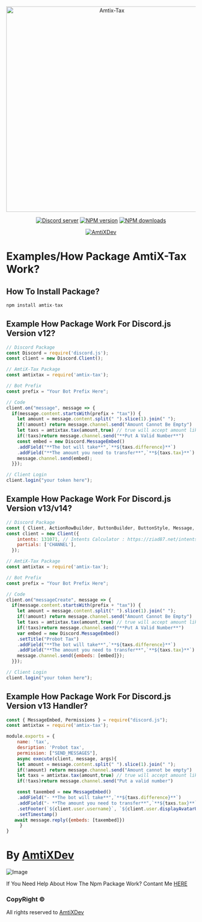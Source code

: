<div align="center">
    <br />
    <p>
        <a href="https://amtix-tax.repl.co/"><img src="https://amtix-tax.repl.co/img/web_banner.png" width="546" alt="Amtix-Tax" /></a>
    </p>
    <p>
    <a href="https://discord.gg/amtix-1k-1097821881245126768"><img src="https://img.shields.io/discord/1097821881245126768?color=5865F2&logo=discord&logoColor=white" alt="Discord server" /></a>
    <a href="https://www.npmjs.com/package/amtix-tax"><img src="https://img.shields.io/npm/v/amtix-tax?maxAge=3600" alt="NPM version" /></a>
    <a href="https://www.npmjs.com/package/amtix-tax"><img src="https://img.shields.io/npm/dt/amtix-tax?maxAge=3600" alt="NPM downloads" /></a>
    </p>
  <p>
        <a href="https://amtixdev.xyz"><img src="https://media.discordapp.net/attachments/1132015920815014082/1133285475164094605/Powered_By_AmtiXDev_With_Color.png?width=159&height=33" alt="AmtiXDev" /></a>
    </p>

</div>


# Examples/How Package AmtiX-Tax Work?

## How To Install Package?

```js
npm install amtix-tax
```

## Example How Package Work For Discord.js Version v12?

```js
// Discord Package
const Discord = require('discord.js');
const client = new Discord.Client();

// AmtiX-Tax Package
const amtixtax = require('amtix-tax');

// Bot Prefix
const prefix = "Your Bot Prefix Here";

// Code
client.on("message", message => {
  if(message.content.startsWith(prefix + "tax")) {
    let amount = message.content.split(" ").slice(1).join(" ");
    if(!amount) return message.channel.send("Amount Cannot Be Empty")
    let taxs = amtixtax.tax(amount,true) // true will accept amount like this 1.7m or 100k
    if(!taxs)return message.channel.send("**Put A Valid Number**")
    const embed = new Discord.MessageEmbed()
    .addField("**The bot will take**",`**${taxs.difference}**`)
    .addField("**The amount you need to transfer**",`**${taxs.tax}**`)
    message.channel.send(embed);
  }});

// Client Login
client.login("your token here");
```

## Example How Package Work For Discord.js Version v13/v14?

```js
// Discord Package
const { Client, ActionRowBuilder, ButtonBuilder, ButtonStyle, Message, MessageEmbed } = require('discord.js');
const client = new Client({
	intents: 131071, // Intents Calculator : https://ziad87.net/intents/
	partials: ['CHANNEL'],
  });

// AmtiX-Tax Package
const amtixtax = require('amtix-tax');

// Bot Prefix
const prefix = "Your Bot Prefix Here";

// Code 
client.on("messageCreate", message => {
  if(message.content.startsWith(prefix + "tax")) {
    let amount = message.content.split(" ").slice(1).join(" ");
    if(!amount) return message.channel.send("Amount Cannot Be Empty")
    let taxs = amtixtax.tax(amount,true) // true will accept amount like this 1.7m or 100k
    if(!taxs)return message.channel.send("**Put A Valid Number**")
    var embed = new Discord.MessageEmbed()
    .setTitle("Probot Tax")
    .addField("**The bot will take**",`**${taxs.difference}**`)
    .addField("**The amount you need to transfer**",`**${taxs.tax}**`)
    message.channel.send({embeds: [embed]});
  }});

// Client Login
client.login("your token here");
```

## Example How Package Work For Discord.js Version v13 Handler?

```js
const { MessageEmbed, Permissions } = require("discord.js");
const amtixtax = require('amtix-tax');

module.exports = {
    name: 'tax',
    desription: 'Probot tax',
    permission: ["SEND_MESSAGES"],
    async execute(client, message, args){
    let amount = message.content.split(" ").slice(1).join(" ");
    if(!amount) return message.channel.send("Amount cannot be empty")
    let taxs = amtixtax.tax(amount,true) // true will accept amount like this 1.7m or 100k
    if(!taxs)return message.channel.send("Put a valid number")

    const taxembed = new MessageEmbed()
    .addField("- **The bot will take**",`**${taxs.difference}**`)
    .addField("- **The amount you need to transfer**",`**${taxs.tax}**`)
    .setFooter(`${client.user.username}`, `${client.user.displayAvatarURL({dynamic: true})}`)
    .setTimestamp()
   await message.reply({embeds: [taxembed]})
     }
}
```

# By [AmtiXDev](https://www.youtube.com/@xUnDarkArTz)

![Image](https://user-images.githubusercontent.com/107303548/248915710-9dd3b4cf-5eb0-4e44-b5bd-20306947a715.png)

If You Need Help About How The Npm Package Work? Contant Me [HERE](https://discord.gg/amtix-1k-1097821881245126768)

### CopyRight ©
All rights reserved to [AmtiXDev](https://amtixdev.xyz)